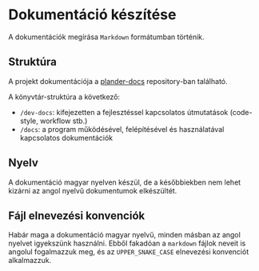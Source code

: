 # Dokumentáció készítése

A dokumentációk megírása `Markdown` formátumban történik.

## Struktúra
A projekt dokumentációja a [plander-docs](https://github.com/Dansoftowner/plander-docs) repository-ban található.

A könyvtár-struktúra a következő:
- `/dev-docs`: kifejezetten a fejlesztéssel kapcsolatos útmutatások (code-style, workflow stb.)
- `/docs`: a program működésével, felépítésével és használatával kapcsolatos dokumentációk 

## Nyelv
A dokumentáció magyar nyelven készül, de a későbbiekben nem lehet kizárni az angol nyelvű dokumentumok elkészültét.

## Fájl elnevezési konvenciók
Habár maga a dokumentáció magyar nyelvű, minden másban az angol nyelvet igyekszünk használni. Ebből fakadóan a `markdown` fájlok neveit is angolul fogalmazzuk meg, és az `UPPER_SNAKE_CASE` elnevezési konvenciót alkalmazzuk.
